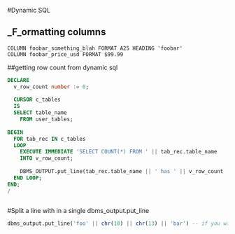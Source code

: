 #Dynamic SQL

## _F_ormatting columns

```
COLUMN foobar_something_blah FORMAT A25 HEADING 'foobar'
COLUMN foobar_price_usd FORMAT $99.99
```


##getting row count from dynamic sql

```sql
DECLARE
  v_row_count number := 0;
  
  CURSOR c_tables
  IS
  SELECT table_name
    FROM user_tables;
    
BEGIN
  FOR tab_rec IN c_tables
  LOOP
    EXECUTE IMMEDIATE 'SELECT COUNT(*) FROM ' || tab_rec.table_name
    INTO v_row_count;
    
    DBMS_OUTPUT.put_line(tab_rec.table_name || ' has ' || v_row_count || ' rows.');
  END LOOP;
END;
/
  
```
#Split a line with in a single dbms_output.put_line

```sql
dbms_output.put_line('foo' || chr(10) || chr(13) || 'bar') -- if you want \n\r otherwise just use chr(10)
```

